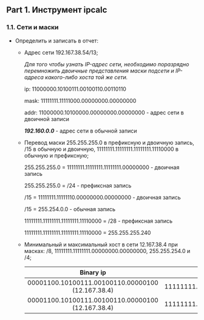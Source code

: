 ## Part 1. Инструмент ipcalc

### 1.1. Сети и маски

* Определить и записать в отчет:
  - Адрес сети 192.167.38.54/13;

      _Для того чтобы узнать IP-адрес сети, необходимо поразрядно перемножить двоичные представления маски подсети и IP-адреса какого-либо хоста той же сети._
      
      ip:   11000000.10100111.00100110.00110110

      mask: 11111111.11111000.00000000.00000000

      addr: 11000000.10100000.00000000.00000000 - адрес сети в двоичной записи

       ***192.160.0.0*** - адрес сети в обычной записи

   - Перевод маски 255.255.255.0 в префиксную и двоичную запись, /15 в обычную и двоичную, 11111111.11111111.11111111.11110000 в обычную и префиксную;

      255.255.255.0 = 11111111.11111111.11111111.00000000 - двоичная запись
      
      255.255.255.0 = /24 - префиксная запись

      /15 = 11111111.11111110.00000000.00000000 - двоичная запись

      /15 = 255.254.0.0 - обычная запись

      11111111.11111111.11111111.11110000 = /28 - префиксная запись

      11111111.11111111.11111111.11110000 = 255.255.255.240

   - Минимальный и максимальный хост в сети 12.167.38.4 при масках: /8, 11111111.11111111.00000000.00000000, 255.255.254.0 и /4;

      |                     Binary ip                     |                 Mask                |                      Network                   |              HostMin              |             Hostmax               |
      |:-------------------------------------------------:| :----------------------------------:|:----------------------------------------------:|:---------------------------------:|:---------------------------------:|
      | 00001100.10100111.00100110.00000100 (12.167.38.4) | 11111111.00000000.00000000.00000000 |00001100.00000000.00000000.00000000 (12.0.0.0)  |00001100.00000000.00000000.00000001|00001100.11111111.11111111.11111110|
      | 00001100.10100111.00100110.00000100 (12.167.38.4) | 11111111.11111111.00000000.00000000 |00001100.10100111.00000000.00000000 (12.167.0.0)|00001100.10100111.00000000.00000001|00001100.10100111.11111111.11111110|